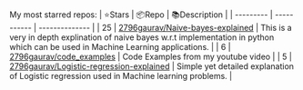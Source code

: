 My most starred repos:
| ⭐️Stars   | 📦Repo    | 📚Description |
| --------- | ----------- | -------------- |
| 25 | [2796gaurav/Naive-bayes-explained](https://github.com/2796gaurav/Naive-bayes-explained) | This is a very in depth explination of naive bayes w.r.t implementation in python which can be used in Machine Learning applications. |
| 6 | [2796gaurav/code_examples](https://github.com/2796gaurav/code_examples) | Code Examples from my youtube video |
| 5 | [2796gaurav/Logistic-regression-explained](https://github.com/2796gaurav/Logistic-regression-explained) | Simple yet detailed explanation of Logistic regression used in Machine learning problems. |
